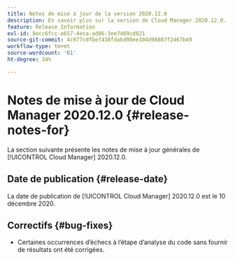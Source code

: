 ```yaml
---
title: Notes de mise à jour de la version 2020.12.0
description: En savoir plus sur la version de Cloud Manager 2020.12.0.
feature: Release Information
exl-id: 8ecc6fcc-e657-4eca-ad86-3ee7469cd821
source-git-commit: 4c977cdfbef438fdabd90ee104d98887f2467b49
workflow-type: tm+mt
source-wordcount: '61'
ht-degree: 34%

---
```


# Notes de mise à jour de Cloud Manager 2020.12.0 {#release-notes-for}

La section suivante présente les notes de mise à jour générales de [!UICONTROL Cloud Manager] 2020.12.0.

## Date de publication {#release-date}

La date de publication de [!UICONTROL Cloud Manager] 2020.12.0 est le 10 décembre 2020.

## Correctifs {#bug-fixes}

* Certaines occurrences d’échecs à l’étape d’analyse du code sans fournir de résultats ont été corrigées.
